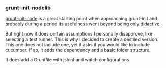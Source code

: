 ### grunt-init-nodelib ###

[grunt-init-node][1] is a great starting point when approaching grunt-init and probably during a period its usefulness went beyond being only didactive.

But right now it does certain assumptions I personally disapprove, like selecting a test runner. This is why I decided to create a destiled version. This one does not include one, yet it asks if you would like to include cucumber. If so, it adds the dependency and a basic folder structure.

It does add a Gruntfile with jshint and watch configurations.

[1]: https://github.com/gruntjs/grunt-init-node